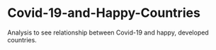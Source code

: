 # Covid-19-and-Happy-Countries
Analysis to see relationship between Covid-19 and happy, developed countries.
